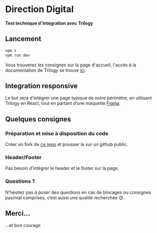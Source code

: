 # Direction Digital

**Test technique d'intégration avec Trilogy**

## Lancement
```bash
npm i
npm run dev
```
Vous trouverez les consignes sur la page d'accueil, l'accès à la documentation de Trilogy se trouve [ici](https://design.bouyguestelecom.fr/getting-started)

## Integration responsive
Le but sera d’intégrer une page typique de notre périmètre, en utilisant Trilogy en React, tout en partant d’une maquette [Figma](https://www.figma.com/design/HkCMBbeZjWXqmlYdkcO59G/Test-integration?node-id=0-1&t=CNt4mofwjJhJ6W4b-1).

## Quelques consignes

### Préparation et mise à disposition du code

Créer un fork de [ce repo](https://github.com/jvenerosy/bt-digital-test-technique) et pousser le sur un github public.

### Header/Footer

Pas besoin d’intégrer le header et le footer sur la page.

### Questions ?

N’hésitez pas à poser des questions en cas de blocages ou consignes pas/mal comprises, c’est aussi une qualité recherchée 😊.

## Merci...

...et bon courage

